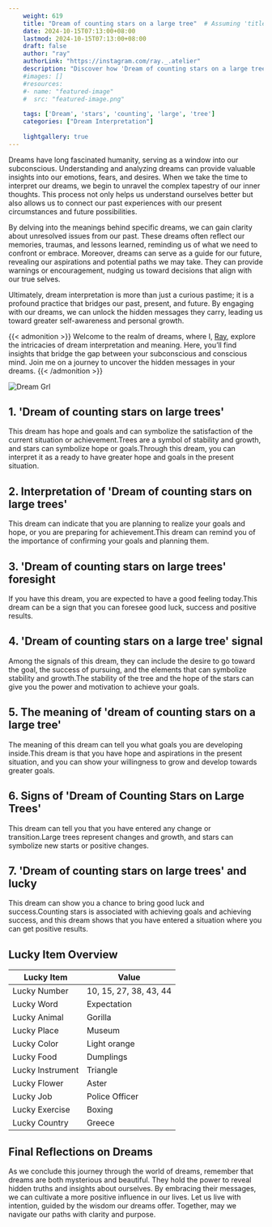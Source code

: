 ```yaml
---
    weight: 619
    title: "Dream of counting stars on a large tree"  # Assuming 'title' column exists
    date: 2024-10-15T07:13:00+08:00
    lastmod: 2024-10-15T07:13:00+08:00
    draft: false
    author: "ray"
    authorLink: "https://instagram.com/ray._.atelier"
    description: "Discover how 'Dream of counting stars on a large tree' can interpret your future and uncover its significant meanings in your life."
    #images: []
    #resources:
    #- name: "featured-image"
    #  src: "featured-image.png"
    
    tags: ['Dream', 'stars', 'counting', 'large', 'tree']
    categories: ["Dream Interpretation"]
    
    lightgallery: true
---
```

    
Dreams have long fascinated humanity, serving as a window into our subconscious. Understanding and analyzing dreams can provide valuable insights into our emotions, fears, and desires. When we take the time to interpret our dreams, we begin to unravel the complex tapestry of our inner thoughts. This process not only helps us understand ourselves better but also allows us to connect our past experiences with our present circumstances and future possibilities.

By delving into the meanings behind specific dreams, we can gain clarity about unresolved issues from our past. These dreams often reflect our memories, traumas, and lessons learned, reminding us of what we need to confront or embrace. Moreover, dreams can serve as a guide for our future, revealing our aspirations and potential paths we may take. They can provide warnings or encouragement, nudging us toward decisions that align with our true selves.

Ultimately, dream interpretation is more than just a curious pastime; it is a profound practice that bridges our past, present, and future. By engaging with our dreams, we can unlock the hidden messages they carry, leading us toward greater self-awareness and personal growth.

{{< admonition >}}
Welcome to the realm of dreams, where I, [Ray](https://instagram.com/ray._.atelier), explore the intricacies of dream interpretation and meaning. Here, you’ll find insights that bridge the gap between your subconscious and conscious mind. Join me on a journey to uncover the hidden messages in your dreams.
{{< /admonition >}}

![Dream Grl](https://cdn.pixabay.com/photo/2017/11/02/03/35/gothic-2910057_1280.jpg "Dream Grl")

## 1. 'Dream of counting stars on large trees'
This dream has hope and goals and can symbolize the satisfaction of the current situation or achievement.Trees are a symbol of stability and growth, and stars can symbolize hope or goals.Through this dream, you can interpret it as a ready to have greater hope and goals in the present situation.

## 2. Interpretation of 'Dream of counting stars on large trees'
This dream can indicate that you are planning to realize your goals and hope, or you are preparing for achievement.This dream can remind you of the importance of confirming your goals and planning them.

## 3. 'Dream of counting stars on large trees' foresight
If you have this dream, you are expected to have a good feeling today.This dream can be a sign that you can foresee good luck, success and positive results.

## 4. 'Dream of counting stars on a large tree' signal
Among the signals of this dream, they can include the desire to go toward the goal, the success of pursuing, and the elements that can symbolize stability and growth.The stability of the tree and the hope of the stars can give you the power and motivation to achieve your goals.

## 5. The meaning of 'dream of counting stars on a large tree'
The meaning of this dream can tell you what goals you are developing inside.This dream is that you have hope and aspirations in the present situation, and you can show your willingness to grow and develop towards greater goals.

## 6. Signs of 'Dream of Counting Stars on Large Trees'
This dream can tell you that you have entered any change or transition.Large trees represent changes and growth, and stars can symbolize new starts or positive changes.

## 7. 'Dream of counting stars on large trees' and lucky
This dream can show you a chance to bring good luck and success.Counting stars is associated with achieving goals and achieving success, and this dream shows that you have entered a situation where you can get positive results.

## Lucky Item Overview
| Lucky Item          | Value              |
|---------------|--------------------|
| Lucky Number        | 10, 15, 27, 38, 43, 44  |
| Lucky Word          | Expectation |
| Lucky Animal        | Gorilla |
| Lucky Place         | Museum     |
| Lucky Color         | Light orange     |
| Lucky Food          | Dumplings      |
| Lucky Instrument    | Triangle |
| Lucky Flower        | Aster    |
| Lucky Job           | Police Officer       |
| Lucky Exercise      | Boxing  |
| Lucky Country       | Greece    |


##  Final Reflections on Dreams

As we conclude this journey through the world of dreams, remember that dreams are both mysterious and beautiful. They hold the power to reveal hidden truths and insights about ourselves. By embracing their messages, we can cultivate a more positive influence in our lives. Let us live with intention, guided by the wisdom our dreams offer. Together, may we navigate our paths with clarity and purpose.
